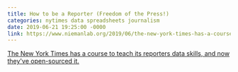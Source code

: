 ```yaml
---
title: How to be a Reporter (Freedom of the Press!)
categories: nytimes data spreadsheets journalism
date: 2019-06-21 19:25:00 -0000
link: https://www.niemanlab.org/2019/06/the-new-york-times-has-a-course-to-teach-its-reporters-data-skills-and-now-theyve-open-sourced-it/
---
```

<a href="https://www.niemanlab.org/2019/06/the-new-york-times-has-a-course-to-teach-its-reporters-data-skills-and-now-theyve-open-sourced-it/">The New York Times has a course to teach its reporters data skills, and now they've open-sourced it.</a>
